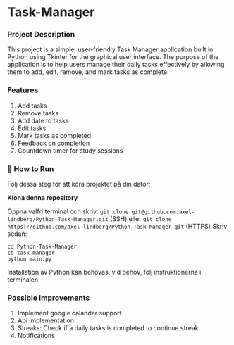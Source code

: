 # Task-Manager

### Project Description
This project is a simple, user-friendly Task Manager application built in Python using Tkinter for the graphical user interface. The purpose of the application is to help users manage their daily tasks effectively by allowing them to add, edit, remove, and mark tasks as complete.

### Features
1. Add tasks
2. Remove tasks
3. Add date to tasks
4. Edit tasks
5. Mark tasks as completed
6. Feedback on completion
7. Countdown timer for study sessions

### 🚀 How to Run
Följ dessa steg för att köra projektet på din dator:

**Klona denna repository**

Öppna valfri terminal och skriv:
`git clone git@github.com:axel-lindberg/Python-Task-Manager.git` (SSH)
eller `git clone https://github.com/axel-lindberg/Python-Task-Manager.git` (HTTPS)
Skriv sedan:
```
cd Python-Task-Manager
cd task-manager
python main.py
```
Installation av Python kan behövas, vid behov, följ instruktionerna i terminalen.

### Possible Improvements
1. Implement google calander support
2. Api implementation
3. Streaks: Check if a daily tasks is completed to continue streak.
4. Notifications


